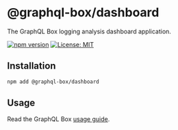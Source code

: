 # @graphql-box/dashboard

The GraphQL Box logging analysis dashboard application.

[![npm version](https://badge.fury.io/js/%40graphql-box%2Fdashboard.svg)](https://badge.fury.io/js/%40graphql-box%2Fdashboard)
[![License: MIT](https://img.shields.io/badge/License-MIT-yellow.svg)](LICENSE)

## Installation

```bash
npm add @graphql-box/dashboard
```

## Usage

Read the GraphQL Box [usage guide](../../README.md#usage).
